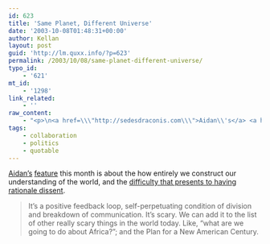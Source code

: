 ```yaml
---
id: 623
title: 'Same Planet, Different Universe'
date: '2003-10-08T01:48:31+00:00'
author: Kellan
layout: post
guid: 'http://lm.quxx.info/?p=623'
permalink: /2003/10/08/same-planet-different-universe/
typo_id:
    - '621'
mt_id:
    - '1298'
link_related:
    - ''
raw_content:
    - "<p>\n<a href=\\\"http://sedesdraconis.com\\\">Aidan\\'s</a> <a href=\\\"http://sedesdraconis.com/index.cgi?Features\\\">feature</a> this month is about the how entirely we construct our understanding of the world, and the <a href=\\\"http://sedesdraconis.com/index.cgi?Features/Dissent\\\">difficulty that presents to having rationale dissent</a>.\n<blockquote>It\\'s a positive feedback loop, self-perpetuating condition of division and breakdown of communication. It\\'s scary. We can add it to the list of other really scary things in the world today. Like, \\\"what are we going to do about Africa?\\\"; and the Plan for a New American Century.</blockquote>\n</p>"
tags:
    - collaboration
    - politics
    - quotable
---
```


[Aidan’s](http://sedesdraconis.com) [feature](http://sedesdraconis.com/index.cgi?Features) this month is about the how entirely we construct our understanding of the world, and the [difficulty that presents to having rationale dissent](http://sedesdraconis.com/index.cgi?Features/Dissent).

> It’s a positive feedback loop, self-perpetuating condition of division and breakdown of communication. It’s scary. We can add it to the list of other really scary things in the world today. Like, “what are we going to do about Africa?”; and the Plan for a New American Century.